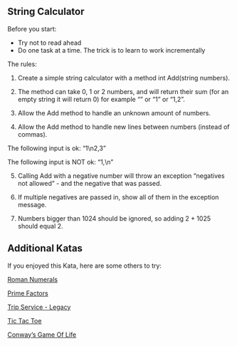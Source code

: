 ## String Calculator

Before you start:

- Try not to read ahead
- Do one task at a time. The trick is to learn to work incrementally

The rules:

1. Create a simple string calculator with a method int Add(string numbers).

2. The method can take 0, 1 or 2 numbers, and will return their sum (for an empty string it will return 0) for example “” or “1” or “1,2”.

3. Allow the Add method to handle an unknown amount of numbers.

4. Allow the Add method to handle new lines between numbers (instead of commas).

The following input is ok: “1\n2,3”

The following input is NOT ok: “1,\n”

5. Calling Add with a negative number will throw an exception “negatives not allowed” - and the negative that was passed.

6. If multiple negatives are passed in, show all of them in the exception message.

7. Numbers bigger than 1024 should be ignored, so adding 2 + 1025 should equal 2.

## Additional Katas

If you enjoyed this Kata, here are some others to try:

[Roman Numerals](http://codingdojo.org/cgi-bin/index.pl?KataRomanNumerals)

[Prime Factors](http://butunclebob.com/ArticleS.UncleBob.ThePrimeFactorsKata)

[Trip Service - Legacy](https://github.com/sandromancuso/trip-service-kata)

[Tic Tac Toe](http://en.wikipedia.org/wiki/Tic-tac-toe)

[Conway’s Game Of Life](http://en.wikipedia.org/wiki/Conway's_Game_of_Life)

